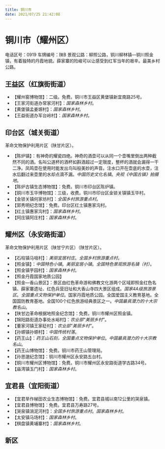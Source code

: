 ```yaml
---
title: 铜川市
date: 2021/07/25 21:42:08
---
```


# 铜川市（耀州区）
电话区号：0919
车牌编号：陕B
景观公路：柳照公路，铜川柳林镇—铜川照金镇，有着独特的丹霞地貌。薛家寨的险峻可以让感受到红军当年的艰辛。最美乡村公路。
## 王益区（红旗街街道）
* 【耀州窑博物馆】：二级。免费。铜川市王益区黄堡镇新宜南路25号。
* 【王家河街道办常家河村】：*国家森林乡村*。
* 【黄堡镇孟姜塬村】：*国家森林乡村*。
* 【王益街道办军台岭村】：*国家森林乡村*。
## 印台区（城关街道）
革命文物保护利用片区（陕甘片区）。
* 【陈炉镇】：有神奇的耀瓷四绝。神奇的酒壶可以从同一个壶嘴里倒出两种截然不同的酒。名叫公道杯的酒杯如斟酒超过一定限度，整杯的酒就会漏得一干二净。凤鸣壶在使用时能发出鸟叫般美妙的声音。注水口开在壶底的水壶，注水后翻过来壶里的水却点滴不漏。*中国历史文化名镇*。*央视《中国古镇》拍摄地*。
* 【陈炉古镇生态博物馆】：免费。铜川市印台区陈炉镇。
* 【铜川市玉华博物馆】：三级，收费。铜川市印台区金锁关镇镇玉华村。
* 【金锁关镇何家坊村】：*全国乡村旅游重点村*。
* 【郭秀明纪念馆】：免费。印台区红土镇惠家沟村。
* 【红土镇惠家沟村】：*国家森林乡村*。
* 【阿庄镇阿庄村】：*国家森林乡村*。
## 耀州区（永安路街道）
革命文物保护利用片区（陕甘宁片区）（陕甘片区）。
* 【石柱镇马咀村】：*美丽宜居村庄*。*全国乡村旅游重点村*。
* 【照金镇】：*中国特色小镇*。*美丽宜居小镇*。*全国特色景观旅游名镇（村）*。
* 【照金镇芋园村】：*国家森林乡村*。
* 【照金丹霞国家地质公园】
* 【照金—香山景区】：景区由红色革命游和佛教文化游两个区域即照金红色名镇、薛家寨遗址、红色兵营旧址和大香山寺四大景区组成。*国家4A级旅游景区*。*全国重点文物保护单位*。国家丹霞地质公园。全国爱国主义教育基地。全国国防教育基地。全国100个红色旅游经典景区之一。*中国最具潜力的十大宗教名山*。
* 【陕甘边革命根据地照金纪念馆】：免费。铜川市耀州区照金镇。
* 【锦阳路街道办事处水峪村】：*农业部“美丽乡村”*。
* 【董家河镇王家砭村】：*农业部“美丽乡村”*。
* 【孙塬镇孙塬村】：*中国传统村落*。
* 【药王山】：*药王山石刻，全国重点文物保护单位*。*中国最具潜力的十大宗教名山*。
* 【药王山博物馆】：免费。铜川市药王山管理局。
* 【孙思邈纪念馆】：铜川市耀州区永安路五台村。
* 【铜川市耀州区博物馆】：免费。铜川市耀州区永安路街道学古路34号。
* 【庙湾镇玉门村】：*国家森林乡村*。
## 宜君县（宜阳街道）
* 【宜君旱作梯田农业生态博物馆】：免费。宜君县城以南12公里的哭泉镇。
* 【宜君县博物馆】：免费。宜君县万寿路27号。
* 【哭泉镇淌泥河村】：*全国乡村旅游重点村*。*国家森林乡村*。
* 【太安镇马场村】：*国家森林乡村*。
* 【棋盘镇黄埔寨村】：*国家森林乡村*。
## 新区
